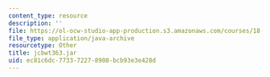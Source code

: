 ```yaml
---
content_type: resource
description: ''
file: https://ol-ocw-studio-app-production.s3.amazonaws.com/courses/18-02sc-multivariable-calculus-fall-2010/ec81c6dc773372278908bcb93e3e428d_jcbwt363.jar
file_type: application/java-archive
resourcetype: Other
title: jcbwt363.jar
uid: ec81c6dc-7733-7227-8908-bcb93e3e428d
---
```


